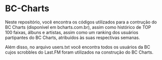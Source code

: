 # BC-Charts
Neste repositório, você encontra os códigos utilizados para a contrução do BC Charts (disponível em bcharts.com.br), assim como histórico de TOP 100 faixas, álbuns e artistas, assim como um ranking dos usuários partipantes do BC Charts, atribuídos às suas respectivas semanas.

Além disso, no arquivo users.txt você encontra todos os usuários da BC cujos scrobbles do Last.FM foram utilizados na construção do BC Charts. 
